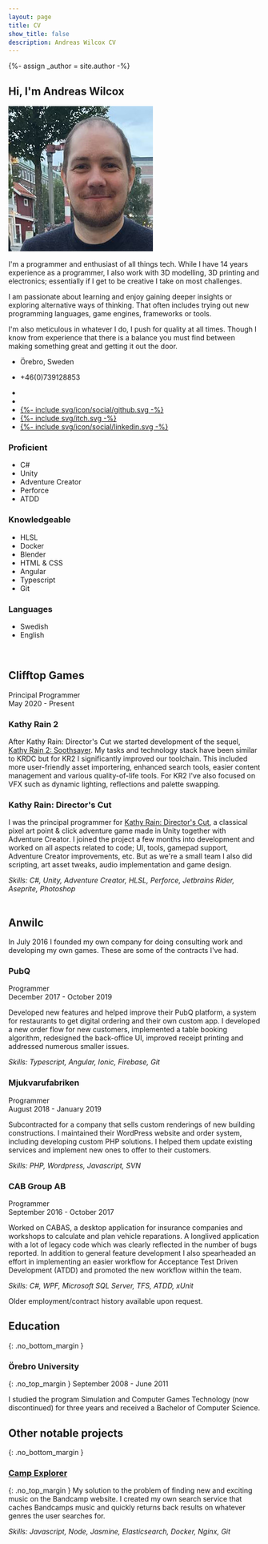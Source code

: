```yaml
---
layout: page
title: CV
show_title: false
description: Andreas Wilcox CV
---
```

{%- assign _author = site.author -%}

## Hi, I'm Andreas Wilcox
<div class="split">
  <div class="intro_text">
    <div class="photo_text">
      <img src="/images/cv/me.jpg">
      <p>I'm a programmer and enthusiast of all things tech. While I have 14 years experience as a programmer, I also work with 3D modelling, 3D printing and electronics; essentially if I get to be creative I take on most challenges.</p>
    </div>
    <p>I am passionate about learning and enjoy gaining deeper insights or exploring alternative ways of thinking. That often includes trying out new programming languages, game engines, frameworks or tools.</p>
    <p>I'm also meticulous in whatever I do, I push for quality at all times. Though I know from experience that there is a balance you must find between making something great and getting it out the door.</p>
    <div class="author-links">
      <ul class="menu menu--nowrap menu--inline contacts">
        <li class="author_link">
          <a class="button button--circle mail-button" itemprop="sameAs" href="https://www.google.com/maps/place/%C3%96rebro" target="_blank">
            <i class="fas fa-map-marker"></i>
          </a>
          <p>Örebro, Sweden</p>
        </li>
        <li class="author_link">
          <a class="button button--circle mail-button" itemprop="sameAs" href="tel:+46739128853" target="_blank">
            <i class="fas fa-phone"></i>
          </a>
          <p>+46(0)739128853</p>
        </li>
      </ul>
    </div>
    <div class="author-links">
      <ul class="menu menu--nowrap menu--inline links">
        <li class="author_link">
          <a class="button button--circle mail-button" itemprop="sameAs" href="https://anwilc.com" target="_blank">
            <i class="fas fa-globe"></i>
          </a>
        </li>
        <li class="author_link">
          <a class="button button--circle mail-button" itemprop="email" href="mailto:{{ _author.email }}" target="_blank">
            <i class="fas fa-envelope"></i>
          </a>
        </li>
        <li class="author_link">
          <a class="button button--circle mail-button" itemprop="sameAs" href="https://github.com/{{ _author.github }}" target="_blank">
            <div class="icon">{%- include svg/icon/social/github.svg -%}</div>
          </a>
        </li>
        <li class="author_link">
          <a class="button button--circle mail-button" itemprop="sameAs" href="https://{{ _author.itch }}.itch.io" target="_blank">
            <div class="icon">{%- include svg/itch.svg -%}</div>
          </a>
        </li>
        <li class="author_link">
          <a class="button button--circle mail-button" itemprop="sameAs" href="https://www.linkedin.com/in/{{ _author.linkedin }}" target="_blank">
            <div class="icon">{%- include svg/icon/social/linkedin.svg -%}</div>
          </a>
        </li>
        <!--<li class="author_link">
          <a class="button button--circle twitter-button" itemprop="sameAs" href="https://twitter.com/{{ _author.twitter }}" target="_blank">
            <div class="icon">{%- include svg/icon/social/twitter.svg -%}</div>
          </a>
        </li>-->
      </ul>
    </div>
  </div>
  <div class="skills">
    <div>
      <h3>Proficient</h3>
      <ul>
          <li>C#</li>
          <li>Unity</li>
          <li>Adventure Creator</li>
          <li>Perforce</li>
          <li>ATDD</li>
      </ul>
    </div>
    <div>
      <h3>Knowledgeable</h3>
      <ul>
          <li>HLSL</li>
          <li>Docker</li>
          <li>Blender</li>
          <li>HTML & CSS</li>
          <li>Angular</li>
          <li>Typescript</li>
          <li>Git</li>
      </ul>
    </div>
    <div>
      <h3>Languages</h3>
      <ul>
          <li>Swedish</li>
          <li>English</li>
      </ul>
    </div>
  </div>
</div>
<br />

## Clifftop Games
Principal Programmer<br />
May 2020 - Present
<br />

### Kathy Rain 2
After Kathy Rain: Director's Cut we started development of the sequel, [Kathy Rain 2: Soothsayer](https://store.steampowered.com/app/1466390/Kathy_Rain_2_Soothsayer/). My tasks and technology stack have been similar to KRDC but for KR2 I significantly improved our toolchain. This included more user-friendly asset importering, enhanced search tools, easier content management and various quality-of-life tools. For KR2 I've also focused on VFX such as dynamic lighting, reflections and palette swapping.
<br />

### Kathy Rain: Director's Cut
I was the principal programmer for [Kathy Rain: Director's Cut](https://store.steampowered.com/app/1395030/Kathy_Rain_Directors_Cut/), a classical pixel art point & click adventure game made in Unity together with Adventure Creator. I joined the project a few months into development and worked on all aspects related to code; UI, tools, gamepad support, Adventure Creator improvements, etc. But as we're a small team I also did scripting, art asset tweaks, audio implementation and game design.

*Skills: C#, Unity, Adventure Creator, HLSL, Perforce, Jetbrains Rider, Aseprite, Photoshop*
<br />
<br />
<div class="page_break"></div>

## Anwilc
In July 2016 I founded my own company for doing consulting work and developing my own games. These are some of the contracts I've had.
<br />

### PubQ
Programmer<br />
December 2017 - October 2019

Developed new features and helped improve their PubQ platform, a system for restaurants to get digital ordering and their own custom app. I developed a new order flow for new customers, implemented a table booking algorithm, redesigned the back-office UI, improved receipt printing and addressed numerous smaller issues.

*Skills: Typescript, Angular, Ionic, Firebase, Git*
<br />

### Mjukvarufabriken
Programmer<br />
August 2018 - January 2019

Subcontracted for a company that sells custom renderings of new building constructions. I maintained their WordPress website and order system, including developing custom PHP solutions. I helped them update existing services and implement new ones to offer to their customers.

*Skills: PHP, Wordpress, Javascript, SVN*
<br />

### CAB Group AB
Programmer<br />
September 2016 - October 2017

Worked on CABAS, a desktop application for insurance companies and workshops to calculate and plan vehicle reparations. A longlived application with a lot of legacy code which was clearly reflected in the number of bugs reported. In addition to general feature development I also spearheaded an effort in implementing an easier workflow for Acceptance Test Driven Development (ATDD) and promoted the new workflow within the team.

*Skills: C#, WPF, Microsoft SQL Server, TFS, ATDD, xUnit*
<div class="small_br"></div>
Older employment/contract history available upon request.

<div class="small_br"></div>

## Education
{: .no_bottom_margin }
### Örebro University
{: .no_top_margin }
September 2008 - June 2011

I studied the program Simulation and Computer Games Technology (now discontinued) for three years and received a Bachelor of Computer Science.

<div class="small_br"></div>

## Other notable projects
{: .no_bottom_margin }
### [Camp Explorer](http://campexplorer.io)
{: .no_top_margin }
My solution to the problem of finding new and exciting music on the Bandcamp website. I created my own search service that caches Bandcamps music and quickly returns back results on whatever genres the user searches for.

*Skills: Javascript, Node, Jasmine, Elasticsearch, Docker, Nginx, Git*